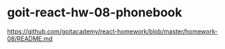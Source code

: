 # goit-react-hw-08-phonebook

https://github.com/goitacademy/react-homework/blob/master/homework-08/README.md
